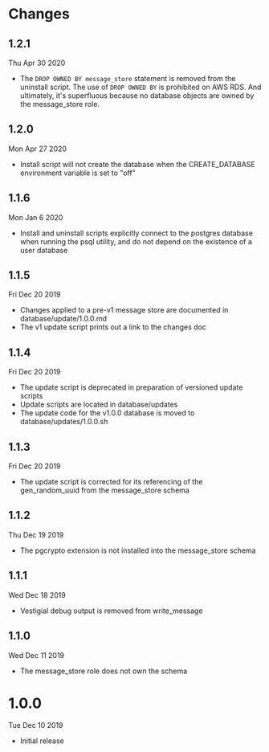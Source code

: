 # Changes

## 1.2.1

Thu Apr 30 2020

- The `DROP OWNED BY message_store` statement is removed from the uninstall script. The use of `DROP OWNED BY` is prohibited on AWS RDS. And ultimately, it's superfluous because no database objects are owned by the message_store role.

## 1.2.0

Mon Apr 27 2020

- Install script will not create the database when the CREATE_DATABASE environment variable is set to "off"

## 1.1.6

Mon Jan 6 2020

- Install and uninstall scripts explicitly connect to the postgres database when running the psql utility, and do not depend on the existence of a user database

## 1.1.5

Fri Dec 20 2019

- Changes applied to a pre-v1 message store are documented in database/update/1.0.0.md
- The v1 update script prints out a link to the changes doc

## 1.1.4

Fri Dec 20 2019

- The update script is deprecated in preparation of versioned update scripts
- Update scripts are located in database/updates
- The update code for the v1.0.0 database is moved to database/updates/1.0.0.sh

## 1.1.3

Fri Dec 20 2019

- The update script is corrected for its referencing of the gen_random_uuid from the message_store schema

## 1.1.2

Thu Dec 19 2019

- The pgcrypto extension is not installed into the message_store schema

## 1.1.1

Wed Dec 18 2019

- Vestigial debug output is removed from write_message

## 1.1.0

Wed Dec 11 2019

- The message_store role does not own the schema

# 1.0.0

Tue Dec 10 2019

- Initial release
